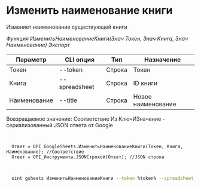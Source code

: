 ﻿---
sidebar_position: 3
---

# Изменить наименование книги
 Изменяет наименование существующей книги


*Функция ИзменитьНаименованиеКниги(Знач Токен, Знач Книга, Знач Наименование) Экспорт*

  | Параметр | CLI опция | Тип | Назначение |
  |-|-|-|-|
  | Токен | --token | Строка | Токен |
  | Книга | --spreadsheet | Строка | ID книги |
  | Наименование | --title | Строка | Новое наименование |

  
  Вовзращаемое значение:   Соответствие Из КлючИЗначение - сериализованный JSON ответа от Google

```bsl title="Пример кода"
	

  Ответ = OPI_GoogleSheets.ИзменитьНаименованиеКниги(Токен, Книга, Наименование); //Соответствие
  Ответ = OPI_Инструменты.JSONСтрокой(Ответ); //JSON строка
	
```

```sh title="Пример команд CLI"
    
  oint gsheets ИзменитьНаименованиеКниги --token %token% --spreadsheet %spreadsheet% --title %title%

```


```json title="Результат"



```
